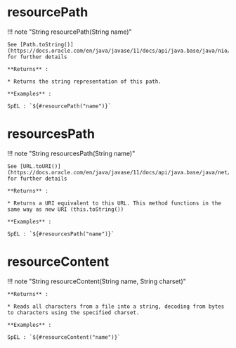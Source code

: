 # resourcePath

!!! note "String resourcePath(String name)"

    
    See [Path.toString()](https://docs.oracle.com/en/java/javase/11/docs/api/java.base/java/nio/file/Path.html#toString()) for further details

    **Returns** :

    * Returns the string representation of this path.

    **Examples** :

    SpEL : `${#resourcePath("name")}`

# resourcesPath

!!! note "String resourcesPath(String name)"

    See [URL.toURI()](https://docs.oracle.com/en/java/javase/11/docs/api/java.base/java/net/URL.html#toURI()) for further details

    **Returns** :

    * Returns a URI equivalent to this URL. This method functions in the same way as new URI (this.toString())

    **Examples** :

    SpEL : `${#resourcesPath("name")}`

# resourceContent

!!! note "String resourceContent(String name, String charset)"
    
    
    
    **Returns** :

    * Reads all characters from a file into a string, decoding from bytes to characters using the specified charset.

    **Examples** :

    SpEL : `${#resourceContent("name")}`

<!-- # resourceToPath

!!! note "String resourceToPath(String name)"

    See [()]()) for further details
    
    **Returns** :

    * Returns a reference to the currently executing thread object.

    **Examples** :

    SpEL : `${#resourceToPath("name")}`

# uriToPath

!!! note "Path uriToPath(URI uri)"

    See [()]()) for further details
    
    **Returns** :

    * 

    **Examples** :

    SpEL : `${#uriToPath("https://github.com/search?q=chutney")}` -->
